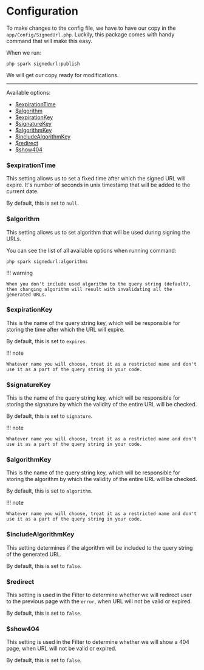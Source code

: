 # Configuration

To make changes to the config file, we have to have our copy in the `app/Config/SignedUrl.php`. Luckily, this package comes with handy command that will make this easy.

When we run:

    php spark signedurl:publish

We will get our copy ready for modifications.

---

Available options:

- [$expirationTime](#expirationTime)
- [$algorithm](#algorithm)
- [$expirationKey](#expirationKey)
- [$signatureKey](#signatureKey)
- [$algorithmKey](#algorithmKey)
- [$includeAlgorithmKey](#includeAlgorithmKey)
- [$redirect](#redirect)
- [$show404](#show404)

### $expirationTime

This setting allows us to set a fixed time after which the signed URL will expire.
It's number of seconds in unix timestamp that will be added to the current date.

By default, this is set to `null`.

### $algorithm

This setting allows us to set algorithm that will be used during signing the URLs.

You can see the list of all available options when running command:

    php spark signedurl:algorithms

!!! warning

    When you don't include used algorithm to the query string (default), then changing algorithm will result with invalidating all the generated URLs.

### $expirationKey

This is the name of the query string key, which will be responsible for storing the time after which the URL will expire.

By default, this is set to `expires`.

!!! note

    Whatever name you will choose, treat it as a restricted name and don't use it as a part of the query string in your code.

### $signatureKey

This is the name of the query string key, which will be responsible for storing the signature by which the validity of the entire URL will be checked.

By default, this is set to `signature`.

!!! note

    Whatever name you will choose, treat it as a restricted name and don't use it as a part of the query string in your code.

### $algorithmKey

This is the name of the query string key, which will be responsible for storing the algorithm by which the validity of the entire URL will be checked.

By default, this is set to `algorithm`.

!!! note

    Whatever name you will choose, treat it as a restricted name and don't use it as a part of the query string in your code.

### $includeAlgorithmKey

This setting determines if the algorithm will be included to the query string of the generated URL.

By default, this is set to `false`.

### $redirect

This setting is used in the Filter to determine whether we will redirect user to the previous page with the `error`, when URL will not be valid or expired.

By default, this is set to `false`.

### $show404

This setting is used in the Filter to determine whether we will show a 404 page, when URL will not be valid or expired.

By default, this is set to `false`.
